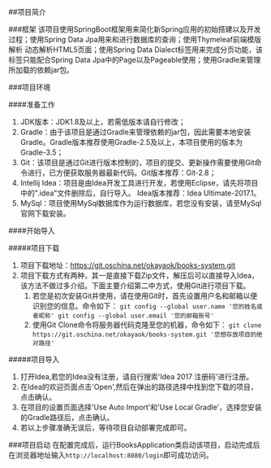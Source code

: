 ##项目简介

###框架
该项目使用SpringBoot框架用来简化新Spring应用的初始搭建以及开发过程；使用Spring Data Jpa用来和进行数据库的查询；使用Thymeleaf前端模版解析
动态解析HTML5页面；使用Spring Data Dialect标签用来完成分页功能，该标签只能配合Spring Data Jpa中的Page以及Pageable使用；使用Gradle来管理
所加载的依赖jar包。

###项目环境

####准备工作
1. JDK版本：JDK1.8及以上，若需低版本请自行修改；
2. Gradle：由于该项目是通过Gradle来管理依赖的jar包，因此需要本地安装Gradle。Gradle版本推荐使用Gradle-2.5及以上，本项目使用的版本为Gradle-3.5；
3. Git：该项目是通过Git进行版本控制的，项目的提交、更新操作需要使用Git命令进行，已方便获取服务器最新代码。Git版本推荐：Git-2.8；
4. Intellij Idea：项目是由Idea开发工具进行开发，若使用Eclipse，请先将项目中的".idea"文件删除后，自行导入。 Idea版本推荐：Idea Ultimate-2017.1。
5. MySql：项目使用MySql数据库作为运行数据库，若您没有安装，请至MySql官网下载安装。

####开始导入

#####项目下载
1. 项目下载地址：https://git.oschina.net/okayaok/books-system.git
2. 项目下载方式有两种，其一是直接下载Zip文件，解压后可以直接导入Idea，该方法不做过多介绍。下面主要介绍第二中方式，使用Git进行项目下载。
    1. 若您是初次安装Git并使用，请在使用Git时，首先设置用户名和邮箱以便识别您的信息。命令如下：
    ```git config --global user.name '您的姓名或者昵称' git config --global user.email '您的邮箱账号'```
    2. 使用Git Clone命令将服务器代码克隆至您的机器，命令如下：
    ```git clone https://git.oschina.net/okayaok/books-system.git '您想存放项目的绝对路径'```
        
#####项目导入
1. 打开Idea,若您的Idea没有注册，请自行搜索'Idea 2017 注册码'进行注册。
2. 在Idea的欢迎页面点击'Open',然后在弹出的路径选择中找到您下载的项目，点击确认。
3. 在项目的设置页面选择'Use Auto Import'和'Use Local Gradle'，选择您安装的Gradle路径后，点击确认。
4. 若以上步骤准确无误后，等待项目自动部署完成即可。

###项目启动
在配置完成后，运行BooksApplication类启动该项目，启动完成后在浏览器地址输入```http://localhost:8080/login```即可成功访问。